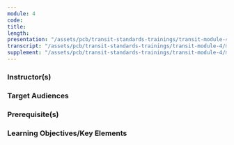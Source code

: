 ```yaml
---
module: 4
code: 
title: 
length: 
presentation: "/assets/pcb/transit-standards-trainings/transit-module-4/mt4ppt.pdf"
transcript: "/assets/pcb/transit-standards-trainings/transit-module-4/mt4trans.pdf"
supplement: "/assets/pcb/transit-standards-trainings/transit-module-4/mt4sup.pdf"
---
```



### Instructor(s)


### Target Audiences


### Prerequisite(s)


### Learning Objectives/Key Elements

